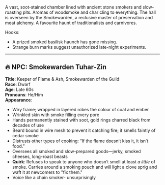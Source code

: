 A vast, soot-stained chamber lined with ancient stone smokers and slow-roasting pits. Aromas of woodsmoke and char cling to everything. The hall is overseen by the Smokewarden, a reclusive master of preservation and meat alchemy. A favourite haunt of traditionalists and carnivores.

Hooks:
- A prized smoked basilisk haunch has gone missing.
- Strange burn marks suggest unauthorized late-night experiments.

<hr>

## 🔥 NPC: Smokewarden Tuhar-Zin

**Title**: Keeper of Flame & Ash, Smokewarden of the Guild  
**Race**: Dwarf  
**Age**: Late 60s  
**Pronouns**: He/Him  
**Appearance**:

- Wiry frame; wrapped in layered robes the colour of coal and ember
- Wrinkled skin with smoke filling every pore
- Hands permanently stained with soot, gold rings charred black from decades of use
- Beard bound in wire mesh to prevent it catching fire; it smells faintly of cedar smoke
- Distrusts other types of cooking: “If the flame doesn’t kiss it, it isn’t food.”
- Oversees all smoked and slow-prepared goods—jerky, smoked cheeses, long-roast beasts
- **Quirk**: Refuses to speak to anyone who doesn’t smell at least _a little_ of smoke. Carries around a smoking pouch and will light a clove sprig and waft it at newcomers to "fix them."
- Voice like a chain smoker- unsurprisingly


